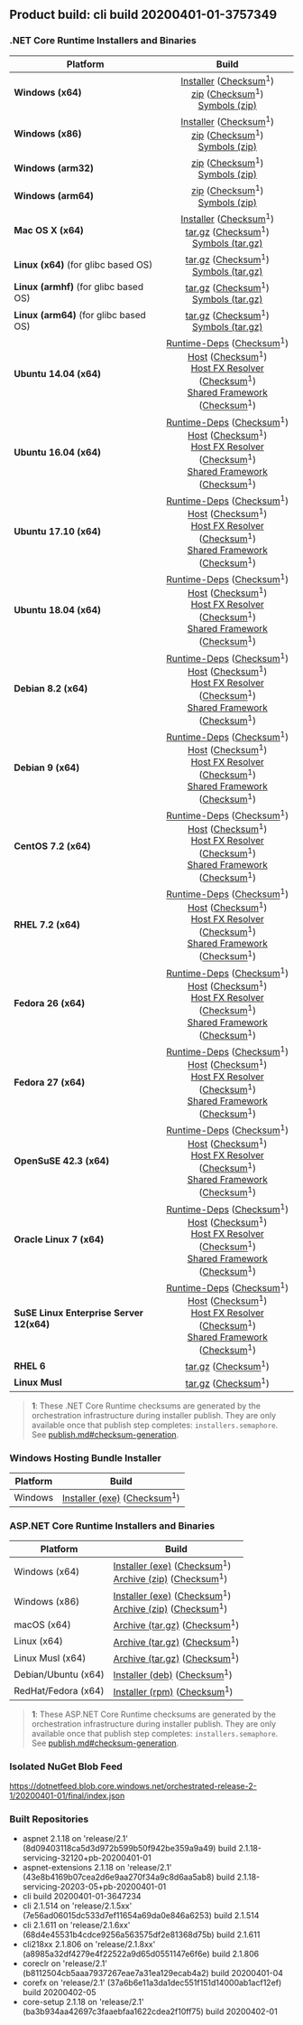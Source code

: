 ## Product build: cli build 20200401-01-3757349

### .NET Core Runtime Installers and Binaries

| Platform | Build |
|---------|:----------:|
| **Windows (x64)**                         | [Installer][win-x64-installer] ([Checksum][win-x64-installer-checksum]<sup>1</sup>)<br>[zip][win-x64-zip]   ([Checksum][win-x64-zip-checksum]<sup>1</sup>)<br>[Symbols (zip)][win-x64-symbols-zip]   |
| **Windows (x86)**                         | [Installer][win-x86-installer] ([Checksum][win-x86-installer-checksum]<sup>1</sup>)<br>[zip][win-x86-zip]   ([Checksum][win-x86-zip-checksum]<sup>1</sup>)<br>[Symbols (zip)][win-x86-symbols-zip]   |
| **Windows (arm32)**                       |                                                                                        [zip][win-arm-zip]   ([Checksum][win-arm-zip-checksum]<sup>1</sup>)<br>[Symbols (zip)][win-arm-symbols-zip]   |
| **Windows (arm64)**                       |                                                                                        [zip][win-arm64-zip] ([Checksum][win-arm64-zip-checksum]<sup>1</sup>)<br>[Symbols (zip)][win-arm64-symbols-zip] |
| **Mac OS X (x64)**                        | [Installer][osx-installer] ([Checksum][osx-installer-checksum]<sup>1</sup>)<br>[tar.gz][osx-targz]          ([Checksum][osx-targz-checksum]<sup>1</sup>)<br>[Symbols (tar.gz)][osx-symbols-targz]       |
| **Linux (x64)** (for glibc based OS)      |                                                                                        [tar.gz][linux-x64-targz] ([Checksum][linux-x64-targz-checksum]<sup>1</sup>)<br>[Symbols (tar.gz)][linux-x64-symbols-targz] |
| **Linux (armhf)** (for glibc based OS)    |                                                                                        [tar.gz][linux-arm-targz] ([Checksum][linux-arm-targz-checksum]<sup>1</sup>)<br>[Symbols (tar.gz)][linux-arm-symbols-targz] |
| **Linux (arm64)** (for glibc based OS)    |                                                                                        [tar.gz][linux-arm64-targz] ([Checksum][linux-arm64-targz-checksum]<sup>1</sup>)<br>[Symbols (tar.gz)][linux-arm64-symbols-targz] |
| **Ubuntu 14.04 (x64)**                    | [Runtime-Deps][ubuntu-14.04-runtime-deps] ([Checksum][ubuntu-14.04-runtime-deps-checksum]<sup>1</sup>)<br>[Host][deb-package-host] ([Checksum][deb-package-host-checksum]<sup>1</sup>)<br>[Host FX Resolver][deb-package-hostfxr] ([Checksum][deb-package-hostfxr-checksum]<sup>1</sup>)<br>[Shared Framework][deb-package-sharedfx] ([Checksum][deb-package-sharedfx-checksum]<sup>1</sup>)<br> |
| **Ubuntu 16.04 (x64)**                    | [Runtime-Deps][ubuntu-16.04-runtime-deps] ([Checksum][ubuntu-16.04-runtime-deps-checksum]<sup>1</sup>)<br>[Host][deb-package-host] ([Checksum][deb-package-host-checksum]<sup>1</sup>)<br>[Host FX Resolver][deb-package-hostfxr] ([Checksum][deb-package-hostfxr-checksum]<sup>1</sup>)<br>[Shared Framework][deb-package-sharedfx] ([Checksum][deb-package-sharedfx-checksum]<sup>1</sup>)<br> |
| **Ubuntu 17.10 (x64)**                    | [Runtime-Deps][ubuntu-17.10-runtime-deps] ([Checksum][ubuntu-17.10-runtime-deps-checksum]<sup>1</sup>)<br>[Host][deb-package-host] ([Checksum][deb-package-host-checksum]<sup>1</sup>)<br>[Host FX Resolver][deb-package-hostfxr] ([Checksum][deb-package-hostfxr-checksum]<sup>1</sup>)<br>[Shared Framework][deb-package-sharedfx] ([Checksum][deb-package-sharedfx-checksum]<sup>1</sup>)<br> |
| **Ubuntu 18.04 (x64)**                    | [Runtime-Deps][ubuntu-18.04-runtime-deps] ([Checksum][ubuntu-18.04-runtime-deps-checksum]<sup>1</sup>)<br>[Host][deb-package-host] ([Checksum][deb-package-host-checksum]<sup>1</sup>)<br>[Host FX Resolver][deb-package-hostfxr] ([Checksum][deb-package-hostfxr-checksum]<sup>1</sup>)<br>[Shared Framework][deb-package-sharedfx] ([Checksum][deb-package-sharedfx-checksum]<sup>1</sup>)<br> |
| **Debian 8.2 (x64)**                      | [Runtime-Deps][debian-8.2-runtime-deps]   ([Checksum][debian-8.2-runtime-deps-checksum]<sup>1</sup>)<br>[Host][deb-package-host] ([Checksum][deb-package-host-checksum]<sup>1</sup>)<br>[Host FX Resolver][deb-package-hostfxr] ([Checksum][deb-package-hostfxr-checksum]<sup>1</sup>)<br>[Shared Framework][deb-package-sharedfx] ([Checksum][deb-package-sharedfx-checksum]<sup>1</sup>)<br> |
| **Debian 9 (x64)**                        | [Runtime-Deps][debian-9-runtime-deps]     ([Checksum][debian-9-runtime-deps-checksum]<sup>1</sup>)<br>[Host][deb-package-host] ([Checksum][deb-package-host-checksum]<sup>1</sup>)<br>[Host FX Resolver][deb-package-hostfxr] ([Checksum][deb-package-hostfxr-checksum]<sup>1</sup>)<br>[Shared Framework][deb-package-sharedfx] ([Checksum][deb-package-sharedfx-checksum]<sup>1</sup>)<br> |
| **CentOS 7.2 (x64)**                      | [Runtime-Deps][centos-7-runtime-deps]      ([Checksum][centos-7-runtime-deps-checksum]<sup>1</sup>)<br>[Host][rpm-package-host] ([Checksum][rpm-package-host-checksum]<sup>1</sup>)<br>[Host FX Resolver][rpm-package-hostfxr]       ([Checksum][rpm-package-hostfxr-checksum]<sup>1</sup>)<br>[Shared Framework][rpm-package-sharedfx]       ([Checksum][rpm-package-sharedfx-checksum]<sup>1</sup>)<br> |
| **RHEL 7.2 (x64)**                        | [Runtime-Deps][rhel-7-runtime-deps]        ([Checksum][rhel-7-runtime-deps-checksum]<sup>1</sup>)<br>[Host][rpm-package-host] ([Checksum][rpm-package-host-checksum]<sup>1</sup>)<br>[Host FX Resolver][rpm-package-hostfxr]       ([Checksum][rpm-package-hostfxr-checksum]<sup>1</sup>)<br>[Shared Framework][rpm-package-sharedfx]       ([Checksum][rpm-package-sharedfx-checksum]<sup>1</sup>)<br> |
| **Fedora 26 (x64)**                       | [Runtime-Deps][fedora-26-runtime-deps]     ([Checksum][fedora-26-runtime-deps-checksum]<sup>1</sup>)<br>[Host][rpm-package-host] ([Checksum][rpm-package-host-checksum]<sup>1</sup>)<br>[Host FX Resolver][rpm-package-hostfxr]       ([Checksum][rpm-package-hostfxr-checksum]<sup>1</sup>)<br>[Shared Framework][rpm-package-sharedfx]       ([Checksum][rpm-package-sharedfx-checksum]<sup>1</sup>)<br> |
| **Fedora 27 (x64)**                       | [Runtime-Deps][fedora-27-runtime-deps]     ([Checksum][fedora-27-runtime-deps-checksum]<sup>1</sup>)<br>[Host][rpm-package-host] ([Checksum][rpm-package-host-checksum]<sup>1</sup>)<br>[Host FX Resolver][rpm-package-hostfxr]       ([Checksum][rpm-package-hostfxr-checksum]<sup>1</sup>)<br>[Shared Framework][rpm-package-sharedfx]       ([Checksum][rpm-package-sharedfx-checksum]<sup>1</sup>)<br> |
| **OpenSuSE 42.3 (x64)**                   | [Runtime-Deps][opensuse-42-runtime-deps]  ([Checksum][opensuse-42-runtime-deps-checksum]<sup>1</sup>)<br>[Host][rpm-package-host] ([Checksum][rpm-package-host-checksum]<sup>1</sup>)<br>[Host FX Resolver][rpm-package-hostfxr]       ([Checksum][rpm-package-hostfxr-checksum]<sup>1</sup>)<br>[Shared Framework][rpm-package-sharedfx]       ([Checksum][rpm-package-sharedfx-checksum]<sup>1</sup>)<br> |
| **Oracle Linux 7 (x64)**                  | [Runtime-Deps][oraclelinux-7-runtime-deps] ([Checksum][oraclelinux-7-runtime-deps-checksum]<sup>1</sup>)<br>[Host][rpm-package-host] ([Checksum][rpm-package-host-checksum]<sup>1</sup>)<br>[Host FX Resolver][rpm-package-hostfxr]       ([Checksum][rpm-package-hostfxr-checksum]<sup>1</sup>)<br>[Shared Framework][rpm-package-sharedfx]       ([Checksum][rpm-package-sharedfx-checksum]<sup>1</sup>)<br> |
| **SuSE Linux Enterprise Server 12(x64)**  | [Runtime-Deps][sles-12-runtime-deps] ([Checksum][sles-12-runtime-deps-checksum]<sup>1</sup>)<br>[Host][rpm-package-host] ([Checksum][rpm-package-host-checksum]<sup>1</sup>)<br>[Host FX Resolver][rpm-package-hostfxr]       ([Checksum][rpm-package-hostfxr-checksum]<sup>1</sup>)<br>[Shared Framework][rpm-package-sharedfx]       ([Checksum][rpm-package-sharedfx-checksum]<sup>1</sup>)<br> |
| **RHEL 6**                                |                                                                                        [tar.gz][rhel-6-targz]                    ([Checksum][rhel-6-targz-checksum]<sup>1</sup>)|
| **Linux Musl**                            |                                                                                        [tar.gz][musl-x64-targz]                ([Checksum][musl-x64-targz-checksum]<sup>1</sup>)|

[win-x64-installer]: https://dotnetfeed.blob.core.windows.net/orchestrated-release-2-1/20200401-01/final/assets/Runtime/2.1.18/dotnet-runtime-2.1.18-win-x64.exe
[win-x64-installer-checksum]: https://dotnetclichecksums.blob.core.windows.net/dotnet/Runtime/2.1.18/dotnet-runtime-2.1.18-win-x64.exe.sha512
[win-x64-zip]: https://dotnetfeed.blob.core.windows.net/orchestrated-release-2-1/20200401-01/final/assets/Runtime/2.1.18/dotnet-runtime-2.1.18-win-x64.zip
[win-x64-zip-checksum]: https://dotnetclichecksums.blob.core.windows.net/dotnet/Runtime/2.1.18/dotnet-runtime-2.1.18-win-x64.zip.sha512
[win-x64-symbols-zip]: https://dotnetfeed.blob.core.windows.net/orchestrated-release-2-1/20200401-01/final/assets/Runtime/2.1.18/dotnet-runtime-symbols-2.1.18-win-x64.zip

[win-x86-installer]: https://dotnetfeed.blob.core.windows.net/orchestrated-release-2-1/20200401-01/final/assets/Runtime/2.1.18/dotnet-runtime-2.1.18-win-x86.exe
[win-x86-installer-checksum]: https://dotnetclichecksums.blob.core.windows.net/dotnet/Runtime/2.1.18/dotnet-runtime-2.1.18-win-x86.exe.sha512
[win-x86-zip]: https://dotnetfeed.blob.core.windows.net/orchestrated-release-2-1/20200401-01/final/assets/Runtime/2.1.18/dotnet-runtime-2.1.18-win-x86.zip
[win-x86-zip-checksum]: https://dotnetclichecksums.blob.core.windows.net/dotnet/Runtime/2.1.18/dotnet-runtime-2.1.18-win-x86.zip.sha512
[win-x86-symbols-zip]: https://dotnetfeed.blob.core.windows.net/orchestrated-release-2-1/20200401-01/final/assets/Runtime/2.1.18/dotnet-runtime-symbols-2.1.18-win-x86.zip

[win-arm-zip]: https://dotnetfeed.blob.core.windows.net/orchestrated-release-2-1/20200401-01/final/assets/Runtime/2.1.18/dotnet-runtime-2.1.18-win-arm.zip
[win-arm-zip-checksum]: https://dotnetclichecksums.blob.core.windows.net/dotnet/Runtime/2.1.18/dotnet-runtime-2.1.18-win-arm.zip.sha512
[win-arm-symbols-zip]: https://dotnetfeed.blob.core.windows.net/orchestrated-release-2-1/20200401-01/final/assets/Runtime/2.1.18/dotnet-runtime-symbols-2.1.18-win-arm.zip

[win-arm64-zip]: https://dotnetfeed.blob.core.windows.net/orchestrated-release-2-1/20200401-01/final/assets/Runtime/2.1.18/dotnet-runtime-2.1.18-win-arm64.zip
[win-arm64-zip-checksum]: https://dotnetclichecksums.blob.core.windows.net/dotnet/Runtime/2.1.18/dotnet-runtime-2.1.18-win-arm64.zip.sha512
[win-arm64-symbols-zip]: https://dotnetfeed.blob.core.windows.net/orchestrated-release-2-1/20200401-01/final/assets/Runtime/2.1.18/dotnet-runtime-symbols-2.1.18-win-arm64.zip

[osx-installer]: https://dotnetfeed.blob.core.windows.net/orchestrated-release-2-1/20200401-01/final/assets/Runtime/2.1.18/dotnet-runtime-2.1.18-osx-x64.pkg
[osx-installer-checksum]: https://dotnetclichecksums.blob.core.windows.net/dotnet/Runtime/2.1.18/dotnet-runtime-2.1.18-osx-x64.pkg.sha512
[osx-targz]: https://dotnetfeed.blob.core.windows.net/orchestrated-release-2-1/20200401-01/final/assets/Runtime/2.1.18/dotnet-runtime-2.1.18-osx-x64.tar.gz
[osx-targz-checksum]: https://dotnetclichecksums.blob.core.windows.net/dotnet/Runtime/2.1.18/dotnet-runtime-2.1.18-osx-x64.tar.gz.sha512
[osx-symbols-targz]: https://dotnetfeed.blob.core.windows.net/orchestrated-release-2-1/20200401-01/final/assets/Runtime/2.1.18/dotnet-runtime-symbols-2.1.18-osx-x64.tar.gz

[linux-x64-targz]: https://dotnetfeed.blob.core.windows.net/orchestrated-release-2-1/20200401-01/final/assets/Runtime/2.1.18/dotnet-runtime-2.1.18-linux-x64.tar.gz
[linux-x64-targz-checksum]: https://dotnetclichecksums.blob.core.windows.net/dotnet/Runtime/2.1.18/dotnet-runtime-2.1.18-linux-x64.tar.gz.sha512
[linux-x64-symbols-targz]: https://dotnetfeed.blob.core.windows.net/orchestrated-release-2-1/20200401-01/final/assets/Runtime/2.1.18/dotnet-runtime-symbols-2.1.18-linux-x64.tar.gz
[linux-arm-targz]: https://dotnetfeed.blob.core.windows.net/orchestrated-release-2-1/20200401-01/final/assets/Runtime/2.1.18/dotnet-runtime-2.1.18-linux-arm.tar.gz
[linux-arm-targz-checksum]: https://dotnetclichecksums.blob.core.windows.net/dotnet/Runtime/2.1.18/dotnet-runtime-2.1.18-linux-arm.tar.gz.sha512
[linux-arm-symbols-targz]: https://dotnetfeed.blob.core.windows.net/orchestrated-release-2-1/20200401-01/final/assets/Runtime/2.1.18/dotnet-runtime-symbols-2.1.18-linux-arm.tar.gz
[linux-arm64-targz]: https://dotnetfeed.blob.core.windows.net/orchestrated-release-2-1/20200401-01/final/assets/Runtime/2.1.18/dotnet-runtime-2.1.18-linux-arm64.tar.gz
[linux-arm64-targz-checksum]: https://dotnetclichecksums.blob.core.windows.net/dotnet/Runtime/2.1.18/dotnet-runtime-2.1.18-linux-arm64.tar.gz.sha512
[linux-arm64-symbols-targz]: https://dotnetfeed.blob.core.windows.net/orchestrated-release-2-1/20200401-01/final/assets/Runtime/2.1.18/dotnet-runtime-symbols-2.1.18-linux-arm64.tar.gz

[ubuntu-14.04-runtime-deps]: https://dotnetfeed.blob.core.windows.net/orchestrated-release-2-1/20200401-01/final/assets/Runtime/2.1.18/dotnet-runtime-deps-2.1.18-ubuntu.14.04-x64.deb
[ubuntu-14.04-runtime-deps-checksum]: https://dotnetclichecksums.blob.core.windows.net/dotnet/Runtime/2.1.18/dotnet-runtime-deps-2.1.18-ubuntu.14.04-x64.deb.sha512

[ubuntu-16.04-runtime-deps]: https://dotnetfeed.blob.core.windows.net/orchestrated-release-2-1/20200401-01/final/assets/Runtime/2.1.18/dotnet-runtime-deps-2.1.18-ubuntu.16.04-x64.deb
[ubuntu-16.04-runtime-deps-checksum]: https://dotnetclichecksums.blob.core.windows.net/dotnet/Runtime/2.1.18/dotnet-runtime-deps-2.1.18-ubuntu.16.04-x64.deb.sha512

[ubuntu-17.10-runtime-deps]: https://dotnetfeed.blob.core.windows.net/orchestrated-release-2-1/20200401-01/final/assets/Runtime/2.1.18/dotnet-runtime-deps-2.1.18-ubuntu.17.10-x64.deb
[ubuntu-17.10-runtime-deps-checksum]: https://dotnetclichecksums.blob.core.windows.net/dotnet/Runtime/2.1.18/dotnet-runtime-deps-2.1.18-ubuntu.17.10-x64.deb.sha512

[ubuntu-18.04-runtime-deps]: https://dotnetfeed.blob.core.windows.net/orchestrated-release-2-1/20200401-01/final/assets/Runtime/2.1.18/dotnet-runtime-deps-2.1.18-ubuntu.18.04-x64.deb
[ubuntu-18.04-runtime-deps-checksum]: https://dotnetclichecksums.blob.core.windows.net/dotnet/Runtime/2.1.18/dotnet-runtime-deps-2.1.18-ubuntu.18.04-x64.deb.sha512

[debian-8.2-runtime-deps]: https://dotnetfeed.blob.core.windows.net/orchestrated-release-2-1/20200401-01/final/assets/Runtime/2.1.18/dotnet-runtime-deps-2.1.18-debian.8-x64.deb
[debian-8.2-runtime-deps-checksum]: https://dotnetclichecksums.blob.core.windows.net/dotnet/Runtime/2.1.18/dotnet-runtime-deps-2.1.18-debian.8-x64.deb.sha512

[debian-9-runtime-deps]: https://dotnetfeed.blob.core.windows.net/orchestrated-release-2-1/20200401-01/final/assets/Runtime/2.1.18/dotnet-runtime-deps-2.1.18-debian.9-x64.deb
[debian-9-runtime-deps-checksum]: https://dotnetclichecksums.blob.core.windows.net/dotnet/Runtime/2.1.18/dotnet-runtime-deps-2.1.18-debian.9-x64.deb.sha512

[centos-7-runtime-deps]: https://dotnetfeed.blob.core.windows.net/orchestrated-release-2-1/20200401-01/final/assets/Runtime/2.1.18/dotnet-runtime-deps-2.1.18-centos.7-x64.rpm
[centos-7-runtime-deps-checksum]: https://dotnetclichecksums.blob.core.windows.net/dotnet/Runtime/2.1.18/dotnet-runtime-deps-2.1.18-centos.7-x64.rpm.sha512

[rhel-7-runtime-deps]: https://dotnetfeed.blob.core.windows.net/orchestrated-release-2-1/20200401-01/final/assets/Runtime/2.1.18/dotnet-runtime-deps-2.1.18-rhel.7-x64.rpm
[rhel-7-runtime-deps-checksum]: https://dotnetclichecksums.blob.core.windows.net/dotnet/Runtime/2.1.18/dotnet-runtime-deps-2.1.18-rhel.7-x64.rpm.sha512

[fedora-26-runtime-deps]: https://dotnetfeed.blob.core.windows.net/orchestrated-release-2-1/20200401-01/final/assets/Runtime/2.1.18/dotnet-runtime-deps-2.1.18-fedora.26-x64.rpm
[fedora-26-runtime-deps-checksum]: https://dotnetclichecksums.blob.core.windows.net/dotnet/Runtime/2.1.18/dotnet-runtime-deps-2.1.18-fedora.26-x64.rpm.sha512

[fedora-27-runtime-deps]: https://dotnetfeed.blob.core.windows.net/orchestrated-release-2-1/20200401-01/final/assets/Runtime/2.1.18/dotnet-runtime-deps-2.1.18-fedora.27-x64.rpm
[fedora-27-runtime-deps-checksum]: https://dotnetclichecksums.blob.core.windows.net/dotnet/Runtime/2.1.18/dotnet-runtime-deps-2.1.18-fedora.27-x64.rpm.sha512

[opensuse-42-runtime-deps]: https://dotnetfeed.blob.core.windows.net/orchestrated-release-2-1/20200401-01/final/assets/Runtime/2.1.18/dotnet-runtime-deps-2.1.18-opensuse.42-x64.rpm
[opensuse-42-runtime-deps-checksum]: https://dotnetclichecksums.blob.core.windows.net/dotnet/Runtime/2.1.18/dotnet-runtime-deps-2.1.18-opensuse.42-x64.rpm.sha512

[oraclelinux-7-runtime-deps]: https://dotnetfeed.blob.core.windows.net/orchestrated-release-2-1/20200401-01/final/assets/Runtime/2.1.18/dotnet-runtime-deps-2.1.18-oraclelinux.7-x64.rpm
[oraclelinux-7-runtime-deps-checksum]: https://dotnetclichecksums.blob.core.windows.net/dotnet/Runtime/2.1.18/dotnet-runtime-deps-2.1.18-oraclelinux.7-x64.rpm.sha512

[sles-12-runtime-deps]: https://dotnetfeed.blob.core.windows.net/orchestrated-release-2-1/20200401-01/final/assets/Runtime/2.1.18/dotnet-runtime-deps-2.1.18-sles.12-x64.rpm
[sles-12-runtime-deps-checksum]: https://dotnetclichecksums.blob.core.windows.net/dotnet/Runtime/2.1.18/dotnet-runtime-deps-2.1.18-sles.12-x64.rpm.sha512

[deb-package-host]: https://dotnetfeed.blob.core.windows.net/orchestrated-release-2-1/20200401-01/final/assets/Runtime/2.1.18/dotnet-host-2.1.18-x64.deb
[deb-package-host-checksum]: https://dotnetclichecksums.blob.core.windows.net/dotnet/Runtime/2.1.18/dotnet-host-2.1.18-x64.deb.sha512
[deb-package-hostfxr]: https://dotnetfeed.blob.core.windows.net/orchestrated-release-2-1/20200401-01/final/assets/Runtime/2.1.18/dotnet-hostfxr-2.1.18-x64.deb
[deb-package-hostfxr-checksum]: https://dotnetclichecksums.blob.core.windows.net/dotnet/Runtime/2.1.18/dotnet-hostfxr-2.1.18-x64.deb.sha512
[deb-package-sharedfx]: https://dotnetfeed.blob.core.windows.net/orchestrated-release-2-1/20200401-01/final/assets/Runtime/2.1.18/dotnet-runtime-2.1.18-x64.deb
[deb-package-sharedfx-checksum]: https://dotnetclichecksums.blob.core.windows.net/dotnet/Runtime/2.1.18/dotnet-runtime-2.1.18-x64.deb.sha512

[rpm-package-host]: https://dotnetfeed.blob.core.windows.net/orchestrated-release-2-1/20200401-01/final/assets/Runtime/2.1.18/dotnet-host-2.1.18-x64.rpm
[rpm-package-host-checksum]: https://dotnetclichecksums.blob.core.windows.net/dotnet/Runtime/2.1.18/dotnet-host-2.1.18-x64.rpm.sha512
[rpm-package-hostfxr]: https://dotnetfeed.blob.core.windows.net/orchestrated-release-2-1/20200401-01/final/assets/Runtime/2.1.18/dotnet-hostfxr-2.1.18-x64.rpm
[rpm-package-hostfxr-checksum]: https://dotnetclichecksums.blob.core.windows.net/dotnet/Runtime/2.1.18/dotnet-hostfxr-2.1.18-x64.rpm.sha512
[rpm-package-sharedfx]: https://dotnetfeed.blob.core.windows.net/orchestrated-release-2-1/20200401-01/final/assets/Runtime/2.1.18/dotnet-runtime-2.1.18-x64.rpm
[rpm-package-sharedfx-checksum]: https://dotnetclichecksums.blob.core.windows.net/dotnet/Runtime/2.1.18/dotnet-runtime-2.1.18-x64.rpm.sha512

[rhel-6-targz]: https://dotnetfeed.blob.core.windows.net/orchestrated-release-2-1/20200401-01/final/assets/Runtime/2.1.18/dotnet-runtime-2.1.18-rhel.6-x64.tar.gz
[rhel-6-targz-checksum]: https://dotnetclichecksums.blob.core.windows.net/dotnet/Runtime/2.1.18/dotnet-runtime-2.1.18-rhel.6-x64.tar.gz.sha512

[musl-x64-targz]: https://dotnetfeed.blob.core.windows.net/orchestrated-release-2-1/20200401-01/final/assets/Runtime/2.1.18/dotnet-runtime-2.1.18-linux-musl-x64.tar.gz
[musl-x64-targz-checksum]: https://dotnetclichecksums.blob.core.windows.net/dotnet/Runtime/2.1.18/dotnet-runtime-2.1.18-linux-musl-x64.tar.gz.sha512

> **1**: These .NET Core Runtime checksums are generated by the orchestration infrastructure during installer publish. They are only available once that publish step completes: `installers.semaphore`. See [publish.md#checksum-generation](https://github.com/dotnet/core-eng/blob/master/Documentation/Orchestrated-Build/Api/publish.md#checksum-generation).


### Windows Hosting Bundle Installer

Platform              | Build
----------------------|---------------------
Windows               | [Installer (exe)][dotnet-hosting-win-exe] ([Checksum][dotnet-hosting-win-exe-checksum]<sup>1</sup>)

[dotnet-hosting-win-exe]: https://dotnetfeed.blob.core.windows.net/orchestrated-release-2-1/20200401-01/final/assets/aspnetcore/Runtime/2.1.18/dotnet-hosting-2.1.18-win.exe
[dotnet-hosting-win-exe-checksum]: https://dotnetclichecksums.blob.core.windows.net/dotnet/aspnetcore/Runtime/2.1.18/dotnet-hosting-2.1.18-win.exe.sha512


### ASP.NET Core Runtime Installers and Binaries

Platform              | Build
----------------------|---------------------
Windows (x64)         | [Installer (exe)][aspnetcore-win-x64-exe] ([Checksum][aspnetcore-win-x64-exe-checksum]<sup>1</sup>)<br>[Archive (zip)][aspnetcore-win-x64-zip] ([Checksum][aspnetcore-win-x64-zip-checksum]<sup>1</sup>)
Windows (x86)         | [Installer (exe)][aspnetcore-win-x86-exe] ([Checksum][aspnetcore-win-x86-exe-checksum]<sup>1</sup>)<br>[Archive (zip)][aspnetcore-win-x86-zip] ([Checksum][aspnetcore-win-x86-zip-checksum]<sup>1</sup>)
macOS (x64)           | [Archive (tar.gz)][aspnetcore-osx-x64-tar] ([Checksum][aspnetcore-osx-x64-tar-checksum]<sup>1</sup>)
Linux (x64)           | [Archive (tar.gz)][aspnetcore-linux-x64-tar] ([Checksum][aspnetcore-linux-x64-tar-checksum]<sup>1</sup>)
Linux Musl (x64)      | [Archive (tar.gz)][aspnetcore-linux-musl-x64-tar] ([Checksum][aspnetcore-linux-musl-x64-tar-checksum]<sup>1</sup>)
Debian/Ubuntu (x64)   | [Installer (deb)][aspnetcore-debian-x64-deb] ([Checksum][aspnetcore-debian-x64-deb-checksum]<sup>1</sup>)
RedHat/Fedora (x64)   | [Installer (rpm)][aspnetcore-redhat-x64-rpm] ([Checksum][aspnetcore-redhat-x64-rpm-checksum]<sup>1</sup>)

[aspnetcore-win-x64-zip]: https://dotnetfeed.blob.core.windows.net/orchestrated-release-2-1/20200401-01/final/assets/aspnetcore/Runtime/2.1.18/aspnetcore-runtime-2.1.18-win-x64.zip
[aspnetcore-win-x64-zip-checksum]: https://dotnetclichecksums.blob.core.windows.net/dotnet/aspnetcore/Runtime/2.1.18/aspnetcore-runtime-2.1.18-win-x64.zip.sha512
[aspnetcore-win-x64-exe]: https://dotnetfeed.blob.core.windows.net/orchestrated-release-2-1/20200401-01/final/assets/aspnetcore/Runtime/2.1.18/aspnetcore-runtime-2.1.18-win-x64.exe
[aspnetcore-win-x64-exe-checksum]: https://dotnetclichecksums.blob.core.windows.net/dotnet/aspnetcore/Runtime/2.1.18/aspnetcore-runtime-2.1.18-win-x64.exe.sha512

[aspnetcore-win-x86-zip]: https://dotnetfeed.blob.core.windows.net/orchestrated-release-2-1/20200401-01/final/assets/aspnetcore/Runtime/2.1.18/aspnetcore-runtime-2.1.18-win-x86.zip
[aspnetcore-win-x86-zip-checksum]: https://dotnetclichecksums.blob.core.windows.net/dotnet/aspnetcore/Runtime/2.1.18/aspnetcore-runtime-2.1.18-win-x86.zip.sha512
[aspnetcore-win-x86-exe]: https://dotnetfeed.blob.core.windows.net/orchestrated-release-2-1/20200401-01/final/assets/aspnetcore/Runtime/2.1.18/aspnetcore-runtime-2.1.18-win-x86.exe
[aspnetcore-win-x86-exe-checksum]: https://dotnetclichecksums.blob.core.windows.net/dotnet/aspnetcore/Runtime/2.1.18/aspnetcore-runtime-2.1.18-win-x86.exe.sha512

[aspnetcore-linux-x64-tar]: https://dotnetfeed.blob.core.windows.net/orchestrated-release-2-1/20200401-01/final/assets/aspnetcore/Runtime/2.1.18/aspnetcore-runtime-2.1.18-linux-x64.tar.gz
[aspnetcore-linux-x64-tar-checksum]: https://dotnetclichecksums.blob.core.windows.net/dotnet/aspnetcore/Runtime/2.1.18/aspnetcore-runtime-2.1.18-linux-x64.tar.gz.sha512

[aspnetcore-linux-musl-x64-tar]: https://dotnetfeed.blob.core.windows.net/orchestrated-release-2-1/20200401-01/final/assets/aspnetcore/Runtime/2.1.18/aspnetcore-runtime-2.1.18-linux-musl-x64.tar.gz
[aspnetcore-linux-musl-x64-tar-checksum]: https://dotnetclichecksums.blob.core.windows.net/dotnet/aspnetcore/Runtime/2.1.18/aspnetcore-runtime-2.1.18-linux-musl-x64.tar.gz.sha512

[aspnetcore-osx-x64-tar]: https://dotnetfeed.blob.core.windows.net/orchestrated-release-2-1/20200401-01/final/assets/aspnetcore/Runtime/2.1.18/aspnetcore-runtime-2.1.18-osx-x64.tar.gz
[aspnetcore-osx-x64-tar-checksum]: https://dotnetclichecksums.blob.core.windows.net/dotnet/aspnetcore/Runtime/2.1.18/aspnetcore-runtime-2.1.18-osx-x64.tar.gz.sha512

[aspnetcore-debian-x64-deb]: https://dotnetfeed.blob.core.windows.net/orchestrated-release-2-1/20200401-01/final/assets/aspnetcore/Runtime/2.1.18/aspnetcore-runtime-2.1.18-x64.deb
[aspnetcore-debian-x64-deb-checksum]: https://dotnetclichecksums.blob.core.windows.net/dotnet/aspnetcore/Runtime/2.1.18/aspnetcore-runtime-2.1.18-x64.deb.sha512

[aspnetcore-redhat-x64-rpm]: https://dotnetfeed.blob.core.windows.net/orchestrated-release-2-1/20200401-01/final/assets/aspnetcore/Runtime/2.1.18/aspnetcore-runtime-2.1.18-x64.rpm
[aspnetcore-redhat-x64-rpm-checksum]: https://dotnetclichecksums.blob.core.windows.net/dotnet/aspnetcore/Runtime/2.1.18/aspnetcore-runtime-2.1.18-x64.rpm.sha512

> **1**: These ASP.NET Core Runtime checksums are generated by the orchestration infrastructure during installer publish. They are only available once that publish step completes: `installers.semaphore`. See [publish.md#checksum-generation](https://github.com/dotnet/core-eng/blob/master/Documentation/Orchestrated-Build/Api/publish.md#checksum-generation).


### Isolated NuGet Blob Feed
https://dotnetfeed.blob.core.windows.net/orchestrated-release-2-1/20200401-01/final/index.json

### Built Repositories
 * aspnet 2.1.18 on 'release/2.1' (8d09403118ca5d3d972b599b50f942be359a9a49) build 2.1.18-servicing-32120+pb-20200401-01
 * aspnet-extensions 2.1.18 on 'release/2.1' (43e8b4169b07cea2d6e9aa270f34a9c8d6aa5ab8) build 2.1.18-servicing-20203-05+pb-20200401-01
 * cli build 20200401-01-3647234
 * cli 2.1.514 on 'release/2.1.5xx' (7e56ad06015dc533d7ef11654a69da0e846a6253) build 2.1.514
 * cli 2.1.611 on 'release/2.1.6xx' (68d4e45531b4cdce9256a563575df2e81368d75b) build 2.1.611
 * cli218xx 2.1.806 on 'release/2.1.8xx' (a8985a32df4279e4f22522a9d65d0551147e6f6e) build 2.1.806
 * coreclr on 'release/2.1' (b8112504cb5aaa7937267eae7a31ea129ecab4a2) build 20200401-04
 * corefx on 'release/2.1' (37a6b6e11a3da1dec551f151d14000ab1acf12ef) build 20200402-05
 * core-setup 2.1.18 on 'release/2.1' (ba3b934aa42697c3faaebfaa1622cdea2f10ff75) build 20200402-01
